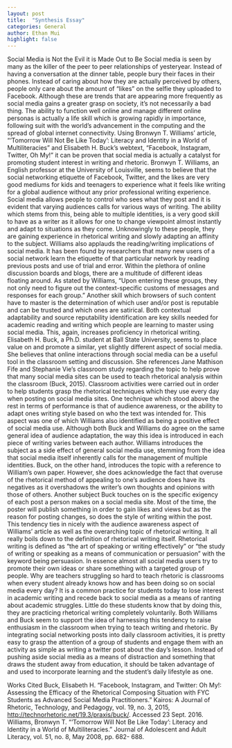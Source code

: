 ```yaml
---
layout: post
title:  "Synthesis Essay"
categories: General
author: Ethan Mui
highlight: false
---
```


Social Media is Not the Evil it is Made Out to Be
	Social media is seen by many as the killer of the peer to peer relationships of yesteryear. Instead of having a conversation at the dinner table, people bury their faces in their phones. Instead of caring about how they are actually perceived by others, people only care about the amount of “likes” on the selfie they uploaded to Facebook. Although these are trends that are appearing more frequently as social media gains a greater grasp on society, it’s not necessarily a bad thing. The ability to function well online and manage different online personas is actually a life skill which is growing rapidly in importance, following suit with the world’s advancement in the computing and the spread of global internet connectivity. Using Bronwyn T. Williams’ article, “‘Tomorrow Will Not Be Like Today’: Literacy and Identity in a World of Multiliteracies” and Elisabeth H. Buck’s webtext, “Facebook, Instagram, Twitter, Oh My!” it can be proven that social media is actually a catalyst for promoting student interest in writing and rhetoric. 
	Bronwyn T. Williams, an English professor at the University of Louisville, seems to believe that the social networking etiquette of Facebook, Twitter, and the likes are very good mediums for kids and teenagers to experience what it feels like writing for a global audience without any prior professional writing experience. Social media allows people to control who sees what they post and it is evident that varying audiences calls for various ways of writing. The ability which stems from this, being able to multiple identities, is a very good skill to have as a writer as it allows for one to change viewpoint almost instantly and adapt to situations as they come. Unknowingly to these people, they are gaining experience in rhetorical writing and slowly adapting an affinity to the subject.
	Williams also applauds the reading/writing implications of social media. It has been found by researchers that many new users of a social network learn the etiquette of that particular network by reading previous posts and use of trial and error. Within the plethora of online discussion boards and blogs, there are a multitude of different ideas floating around. As stated by Williams, “Upon entering these groups, they not only need to figure out the context-specific customs of messages and responses for each group.” Another skill which browsers of such content have to master is the determination of which user and/or post is reputable and can be trusted and which ones are satirical. Both contextual adaptability and source reputability identification are key skills needed for academic reading and writing which people are learning to master using social media. This, again, increases proficiency in rhetorical writing.
	Elisabeth H. Buck, a Ph.D. student at Ball State University, seems to place value on and promote a similar, yet slightly different aspect of social media. She believes that online interactions through social media can be a useful tool in the classroom setting and discussion. She references Jane Mathison Fife and Stephanie Vie’s classroom study regarding the topic to help prove that many social media sites can be used to teach rhetorical analysis within the classroom (Buck, 2015). Classroom activities were carried out in order to help students grasp the rhetorical techniques which they use every day when posting on social media sites. One technique which stood above the rest in terms of performance is that of audience awareness, or the ability to adapt ones writing style based on who the text was intended for. This aspect was one of which Williams also identified as being a positive effect of social media use. 
Although both Buck and Williams do agree on the same general idea of audience adaptation, the way this idea is introduced in each piece of writing varies between each author. Williams introduces the subject as a side effect of general social media use, stemming from the idea that social media itself inherently calls for the management of multiple identities. Buck, on the other hand, introduces the topic with a reference to William’s own paper. However, she does acknowledge the fact that overuse of the rhetorical method of appealing to one’s audience does have its negatives as it overshadows the writer’s own thoughts and opinions with those of others.
	   Another subject Buck touches on is the specific exigency of each post a person makes on a social media site. Most of the time, the poster will publish something in order to gain likes and views but as the reason for posting changes, so does the style of writing within the post. This tendency ties in nicely with the audience awareness aspect of Williams’ article as well as the overarching topic of rhetorical writing. It all really boils down to the definition of rhetorical writing itself. Rhetorical writing is defined as “the art of speaking or writing effectively” or “the study of writing or speaking as a means of communication or persuasion” with the keyword being persuasion. In essence almost all social media users try to promote their own ideas or share something with a targeted group of people. Why are teachers struggling so hard to teach rhetoric is classrooms when every student already knows how and has been doing so on social media every day?
	It is a common practice for students today to lose interest in academic writing and recede back to social media as a means of ranting about academic struggles. Little do these students know that by doing this, they are practicing rhetorical writing completely voluntarily. Both Williams and Buck seem to support the idea of harnessing this tendency to raise enthusiasm in the classroom when trying to teach writing and rhetoric. By integrating social networking posts into daily classroom activities, it is pretty easy to grasp the attention of a group of students and engage them with an activity as simple as writing a twitter post about the day’s lesson. Instead of pushing aside social media as a means of distraction and something that draws the student away from education, it should be taken advantage of and used to incorporate learning and the student’s daily lifestyle as one.  















Works Cited
Buck, Elisabeth H. “Facebook, Instagram, and Twitter: Oh My!: Assessing the Efficacy of the 
Rhetorical Composing Situation with FYC Students as Advanced Social Media Practitioners.” Kairos: A Journal of Rhetoric, Technology, and Pedagogy, vol. 19, no. 3, 2015, 
http://technorhetoric.net/19.3/praxis/buck/. Accessed 23 Sept. 2016.
Williams, Bronwyn T. “‘Tomorrow Will Not Be Like Today’: Literacy and Identity in a World of 
Multiliteracies.” Journal of Adolescent and Adult Literacy, vol. 51, no. 8, May 2008, pp. 682-
688.

